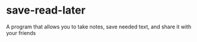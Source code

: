 # save-read-later
A program that allows you to take notes, save needed text, and share it with your friends 

